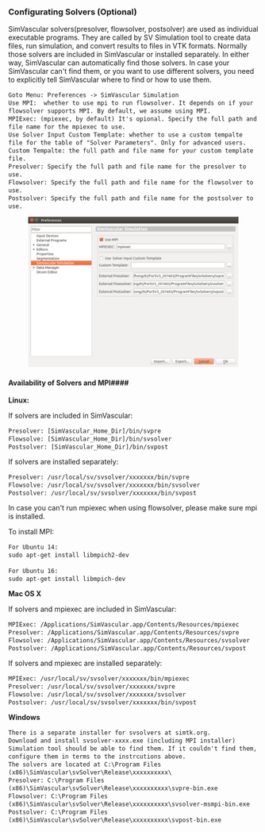 ### Configurating Solvers (Optional) ###

SimVascular solvers(presolver, flowsolver, postsolver) are used as individual executable programs. They are called by SV Simulation tool to create data files, run simulation, and convert results to files in VTK formats. Normally those solvers are included in SimVascular or installed separately. In either way, SimVascular can automatically find those solvers. In case your SimVascular can't find them, or you want to use different solvers, you need to explicitly tell SimVascular where to find or how to use them.

	Goto Menu: Preferences -> SimVascular Simulation
	Use MPI:  whether to use mpi to run flowsolver. It depends on if your flowsolver supports MPI. By default, we assume using MPI.
	MPIExec: (mpiexec, by default) It's opional. Specify the full path and file name for the mpiexec to use.
	Use Solver Input Custom Template: whether to use a custom tempalte file for the table of "Solver Parameters". Only for advanced users.
	Custom Tempalte: the full path and file name for your custom template file.
	Presolver: Specify the full path and file name for the presolver to use.
	Flowsolver: Specify the full path and file name for the flowsolver to use.
	Postsolver: Specify the full path and file name for the postsolver to use.
	
<figure>
  <img class="svImg svImgMd"  src="documentation/flowsolver/imgs/solverconfiguration.png"> 
  <figcaption class="svCaption" ></figcaption>
</figure>

#### Availability of Solvers and MPI####

**Linux:**

If solvers are included in SimVascular:

	Presolver: [SimVascular_Home_Dir]/bin/svpre
	Flowsolve: [SimVascular_Home_Dir]/bin/svsolver
	Postsolver: [SimVascular_Home_Dir]/bin/svpost

If solvers are installed separately:

	Presolver: /usr/local/sv/svsolver/xxxxxxx/bin/svpre
	Flowsolve: /usr/local/sv/svsolver/xxxxxxx/bin/svsolver
	Postsolver: /usr/local/sv/svsolver/xxxxxxx/bin/svpost

In case you can't run mpiexec when using flowsolver, please make sure mpi is installed.

To install MPI:

	For Ubuntu 14:
	sudo apt-get install libmpich2-dev

	For Ubuntu 16:
	sudo apt-get install libmpich-dev

**Mac OS X**

If solvers and mpiexec are included in SimVascular:

	MPIExec: /Applications/SimVascular.app/Contents/Resources/mpiexec 
	Presolver: /Applications/SimVascular.app/Contents/Resources/svpre
	Flowsolve: /Applications/SimVascular.app/Contents/Resources/svsolver
	Postsolver: /Applications/SimVascular.app/Contents/Resources/svpost

If solvers and mpiexec are installed separately:

	MPIExec: /usr/local/sv/svsolver/xxxxxxx/bin/mpiexec
	Presolver: /usr/local/sv/svsolver/xxxxxxx/svpre
	Flowsolve: /usr/local/sv/svsolver/xxxxxxx/svsolver
	Postsolver: /usr/local/sv/svsolver/xxxxxxx/bin/svpost

**Windows**

	There is a separate installer for svsolvers at simtk.org.
	Download and install svsolver-xxxx.exe (including MPI installer)
	Simulation tool should be able to find them. If it couldn't find them, configure them in terms to the instrcutions above.
	The solvers are located at C:\Program Files (x86)\SimVascular\svSolver\Release\xxxxxxxxxx\
	Presolver: C:\Program Files (x86)\SimVascular\svSolver\Release\xxxxxxxxxx\svpre-bin.exe
	Flowsolver: C:\Program Files (x86)\SimVascular\svSolver\Release\xxxxxxxxxx\svsolver-msmpi-bin.exe
	Postsolver: C:\Program Files (x86)\SimVascular\svSolver\Release\xxxxxxxxxx\svpost-bin.exe




